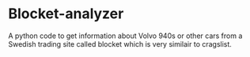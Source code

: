# Blocket-analyzer
A python code to get information about Volvo 940s or other cars from a Swedish trading site called blocket which is very similair to cragslist. 
